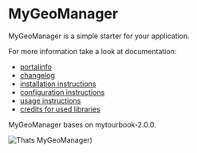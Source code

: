 # MyGeoManager

MyGeoManager is a simple starter for your application.

For more information take a look at documentation:
- [portalinfo](docs/INFO.md)
- [changelog](docs/CHANGELOG.md) 
- [installation instructions](docs/INSTALL.md)
- [configuration instructions](docs/CONFIGURATION.md)
- [usage instructions](docs/DATAIMPORT.md)
- [credits for used libraries](docs/CREDITS.md)

MyGeoManager bases on mytourbook-2.0.0.

![Thats MyGeoManager)](docs/images/showpage-x400.png)
